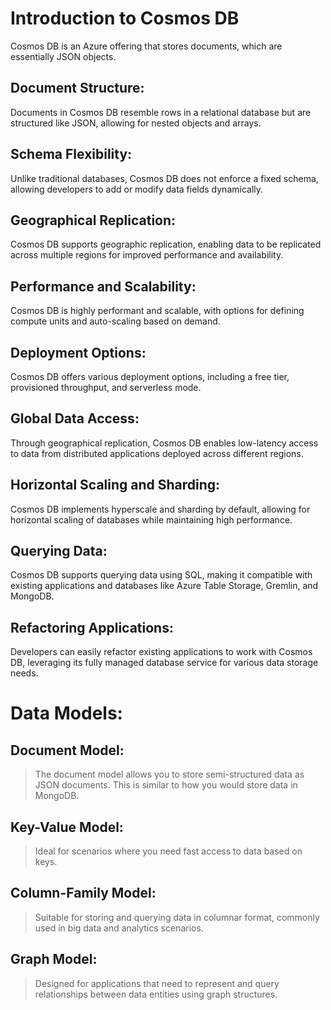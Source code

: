 # Introduction to Cosmos DB
Cosmos DB is an Azure offering that stores documents, which are essentially JSON objects.

## Document Structure: 
Documents in Cosmos DB resemble rows in a relational database but are structured like JSON, allowing for nested objects and arrays.
## Schema Flexibility: 
Unlike traditional databases, Cosmos DB does not enforce a fixed schema, allowing developers to add or modify data fields dynamically.
## Geographical Replication: 
Cosmos DB supports geographic replication, enabling data to be replicated across multiple regions for improved performance and availability.
## Performance and Scalability: 
Cosmos DB is highly performant and scalable, with options for defining compute units and auto-scaling based on demand.
## Deployment Options: 
Cosmos DB offers various deployment options, including a free tier, provisioned throughput, and serverless mode.
## Global Data Access: 
Through geographical replication, Cosmos DB enables low-latency access to data from distributed applications deployed across different regions.
## Horizontal Scaling and Sharding: 
Cosmos DB implements hyperscale and sharding by default, allowing for horizontal scaling of databases while maintaining high performance.
## Querying Data: 
Cosmos DB supports querying data using SQL, making it compatible with existing applications and databases like Azure Table Storage, Gremlin, and MongoDB.
## Refactoring Applications: 
Developers can easily refactor existing applications to work with Cosmos DB, leveraging its fully managed database service for various data storage needs.

# Data Models:

## Document Model: 
> The document model allows you to store semi-structured data as JSON documents. This is similar to how you would store data in MongoDB.
## Key-Value Model: 
> Ideal for scenarios where you need fast access to data based on keys.
## Column-Family Model: 
> Suitable for storing and querying data in columnar format, commonly used in big data and analytics scenarios.
## Graph Model: 
> Designed for applications that need to represent and query relationships between data entities using graph structures.
